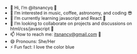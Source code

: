 - 👋 Hi, I’m @itsnancyq 🤠
- 👀 I’m interested in music, coffee, astronomy, and coding 😎
- 🌱 I’m currently learning javascript and React 🧠
- 💞️ I’m looking to collaborate on projects and discussions on html/css/javascript 📝
- 📫 How to reach me: itsnancy@gmail.com 💌
- 😄 Pronouns: She/Her 
- ⚡ Fun fact: I love the color blue

<!---
itsnancyq/itsnancyq is a ✨ special ✨ repository because its `README.md` (this file) appears on your GitHub profile.
You can click the Preview link to take a look at your changes.
--->
